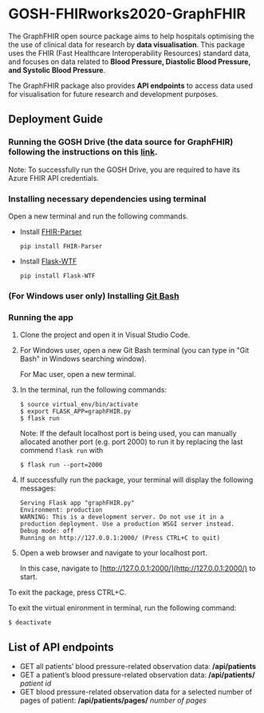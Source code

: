 # GOSH-FHIRworks2020-GraphFHIR
The GraphFHIR open source package aims to help hospitals optimising the the use of clinical data for research by **data visualisation**. This package uses the FHIR (Fast Healthcare Interoperability Resources) standard data, and focuses on data related to **Blood Pressure, Diastolic Blood Pressure, and Systolic Blood Pressure**.

The GraphFHIR package also provides **API endpoints** to access data used for visualisation for future research and development purposes.

## Deployment Guide
### Running the GOSH Drive (the data source for GraphFHIR) following the instructions on this [link](https://github.com/goshdrive/FHIRworks_2020).

Note: To successfully run the GOSH Drive, you are required to have its Azure FHIR API credentials.

### Installing necessary dependencies using terminal
Open a new terminal and run the following commands.
- Install [FHIR-Parser](https://pypi.org/project/FHIR-Parser/)
  ```
  pip install FHIR-Parser
  ```
- Install [Flask-WTF](https://flask-wtf.readthedocs.io/en/stable/install.html)
  ```
  pip install Flask-WTF
  ```
### (For Windows user only) Installing [Git Bash](https://gitforwindows.org/)
### Running the app
1. Clone the project and open it in Visual Studio Code.
2. For Windows user, open a new Git Bash terminal (you can type in "Git Bash" in Windows searching window). 

   For Mac user, open a new terminal.
3. In the terminal, run the following commands:
   ```
   $ source virtual_env/bin/activate 
   $ export FLASK_APP=graphFHIR.py
   $ flask run
   ```
   Note: If the default localhost port is being used, you can manually allocated another port (e.g. port 2000) to run it by replacing the last commend `flask run` with
     
   ```
   $ flask run --port=2000
   ```
4. If successfully run the package, your terminal will display the following messages:
   ```
   Serving Flask app "graphFHIR.py"
   Environment: production
   WARNING: This is a development server. Do not use it in a production deployment. Use a production WSGI server instead.
   Debug mode: off
   Running on http://127.0.0.1:2000/ (Press CTRL+C to quit)
   ```
5. Open a web browser and navigate to your localhost port. 
   
   In this case, navigate to [http://127.0.0.1:2000/](http://127.0.0.1:2000/) to start.


To exit the package, press CTRL+C. 

To exit the virtual enironment in terminal, run the following command:
```
$ deactivate
```

## List of API endpoints
- GET all patients’ blood pressure-related observation data: **/api/patients**
- GET a patient’s blood pressure-related observation data: **/api/patients/** *patient id*
- GET blood pressure-related observation data for a selected number of pages of patient: **/api/patients/pages/** *number of pages*
